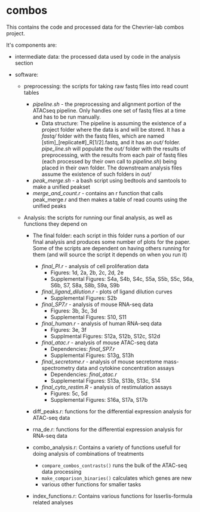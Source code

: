 # combos

This contains the code and processed data for the Chevrier-lab combos project. 

It's components are:
* intermediate data: the processed data used by code in the analysis section

* software: 
  * preprocessing: the scripts for taking raw fastq files into read count tables
    * _pipeline.sh_ - the preprocessing and alignment portion of the ATACseq pipeline. Only handles one set of fastq files at a time and has to be run manually.
      * Data structure: The pipeline is assuming the existence of a project folder where the data is and will be stored. It has a _fastq/_ folder with the fastq files, which are named [stim]_[replicate#]_R[1/2].fastq, and it has an _out/_ folder. _pipe_line.sh_ will populate the _out/_ folder with the results of preprocessing, with the results from each pair of fastq files (each processed by their own call to _pipeline.sh_) being placed in their own folder. The downstream analysis files assume the existence of such folders in _out/_
    * _peak_merge.sh_ - a bash script using bedtools and samtools to make a unified peakset
    * _merge_and_count.r_ - contains an r function that calls peak_merge.r and then makes a table of read counts using the unified peaks
   
  * Analysis: the scripts for running our final analysis, as well as functions they depend on
    * The final folder: each script in this folder runs a portion of our final analysis and produces some number of plots for the paper. Some of the scripts are dependent on having others running for them (and will source the script it depends on when you run it)
      * _final_PI.r_ - analysis of cell proliferation data
        * Figures: 1d, 2a, 2b, 2c, 2d, 2e
        * Supplemental Figures: S4a, S4b, S4c, S5a, S5b, S5c, S6a, S6b, S7, S8a, S8b, S9a, S9b
      * _final_ligand_dilution.r_ - plots of ligand dilution curves
        * Supplemental Figures: S2b
      * _final_SP7.r_ - analysis of mouse RNA-seq data
        * Figures: 3b, 3c, 3d
        * Supplemental Figures: S10, S11
      * _final_human.r_ - analysis of human RNA-seq data
        * Figures: 3e, 3f
        * Supplmental Figures: S12a, S12b, S12c, S12d
      * _final_atac.r_ - analysis of mouse ATAC-seq data
        * Dependencies: _final_SP7.r_ 
        * Supplemental Figures: S13g, S13h
      * _final_secretome.r_ - analysis of mouse secretome mass-spectrometry data and cytokine concentration assays
        * Dependencies: _final_atac.r_
        * Supplemental Figures: S13a, S13b, S13c, S14
      * _final_cyto_restim.R_ - analysis of restimulation assays
        * Figures: 5c, 5d
        * Supplemental Figures: S16a, S17a, S17b
   
    * diff_peaks.r: functions for the differential expression analysis for ATAC-seq data
    * rna_de.r: functions for the differential expression analysis for RNA-seq data
    * combo_analysis.r: Contains a variety of functions usefull for doing analysis of combinations of treatments
      * `compare_combos_contrasts()` runs the bulk of the ATAC-seq data processing
      * `make_comparison_binaries()` calculates which genes are new
      * various other functions for smaller tasks
    * index_functions.r: Contains various functions for Isserlis-formula related analyses
  

